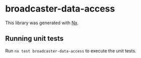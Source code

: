 # broadcaster-data-access

This library was generated with [Nx](https://nx.dev).

## Running unit tests

Run `nx test broadcaster-data-access` to execute the unit tests.
